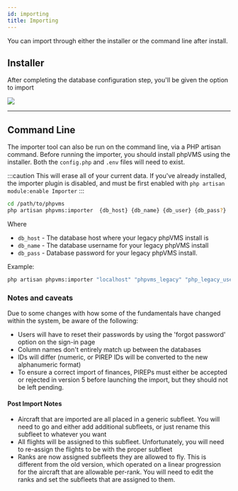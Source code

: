 ```yaml
---
id: importing
title: Importing
---
```

You can import through either the installer or the command line after install.

## Installer

After completing the database configuration step, you'll be given the option to import

![](img/06-va-information.png)

---

## Command Line

The importer tool can also be run on the command line, via a PHP artisan command. Before running the importer, you should install phpVMS using the installer. Both the `config.php` and `.env` files will need to exist.

:::caution
This will erase all of your current data. If you've already installed, the importer plugin is disabled, and must be first enabled with `php artisan module:enable Importer`
:::

```bash
cd /path/to/phpvms
php artisan phpvms:importer  {db_host} {db_name} {db_user} {db_pass?}
```

Where

* `db_host` - The database host where your legacy phpVMS install is
* `db_name` - The database username for your legacy phpVMS install
* `db_pass` - Database password for your legacy phpVMS install.

Example:

```bash
php artisan phpvms:importer "localhost" "phpvms_legacy" "php_legacy_username" "phpvms_legacy_password"
```

### Notes and caveats

Due to some changes with how some of the fundamentals have changed within the system, be aware of the following:

* Users will have to reset their passwords by using the 'forgot password' option on the sign-in page
* Column names don't entirely match up between the databases
* IDs will differ (numeric, or PIREP IDs will be converted to the new alphanumeric format)
* To ensure a correct import of finances, PIREPs must either be accepted or rejected in version 5 before launching the import, but they should not be left pending.

#### Post Import Notes

* Aircraft that are imported are all placed in a generic subfleet. You will need to go and either add additional subfleets, or just rename this subfleet to whatever you want
* All flights will be assigned to this subfleet. Unfortunately, you will need to re-assign the flights to be with the proper subfleet
* Ranks are now assigned subfleets they are allowed to fly. This is different from the old version, which operated on a linear progression for the aircraft that are allowable per-rank. You will need to edit the ranks and set the subfleets that are assigned to them.
